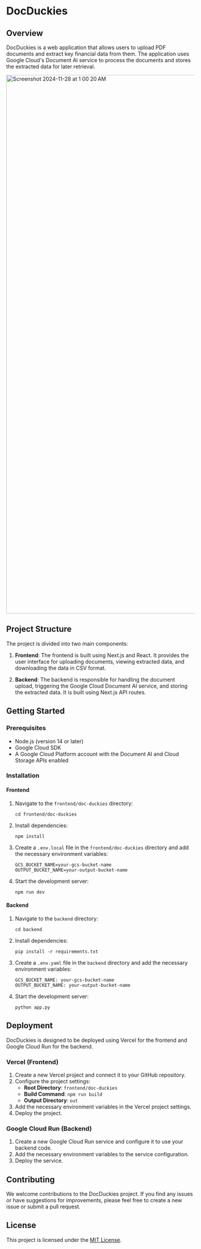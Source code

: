 # DocDuckies

## Overview

DocDuckies is a web application that allows users to upload PDF documents and extract key financial data from them. The application uses Google Cloud's Document AI service to process the documents and stores the extracted data for later retrieval.

<img width="1440" alt="Screenshot 2024-11-28 at 1 00 20 AM" src="https://github.com/user-attachments/assets/05d0b838-865b-41a6-885b-e4e5cc7d0e24">

## Project Structure

The project is divided into two main components:

1. **Frontend**: The frontend is built using Next.js and React. It provides the user interface for uploading documents, viewing extracted data, and downloading the data in CSV format.

2. **Backend**: The backend is responsible for handling the document upload, triggering the Google Cloud Document AI service, and storing the extracted data. It is built using Next.js API routes.

## Getting Started

### Prerequisites

- Node.js (version 14 or later)
- Google Cloud SDK
- A Google Cloud Platform account with the Document AI and Cloud Storage APIs enabled

### Installation

#### Frontend

1. Navigate to the `frontend/doc-duckies` directory:
   ```
   cd frontend/doc-duckies
   ```
2. Install dependencies:
   ```
   npm install
   ```
3. Create a `.env.local` file in the `frontend/doc-duckies` directory and add the necessary environment variables:
   ```
   GCS_BUCKET_NAME=your-gcs-bucket-name
   OUTPUT_BUCKET_NAME=your-output-bucket-name
   ```
4. Start the development server:
   ```
   npm run dev
   ```

#### Backend

1. Navigate to the `backend` directory:
   ```
   cd backend
   ```
2. Install dependencies:
   ```
   pip install -r requirements.txt
   ```
3. Create a `.env.yaml` file in the `backend` directory and add the necessary environment variables:
   ```
   GCS_BUCKET_NAME: your-gcs-bucket-name
   OUTPUT_BUCKET_NAME: your-output-bucket-name
   ```
4. Start the development server:
   ```
   python app.py
   ```

## Deployment

DocDuckies is designed to be deployed using Vercel for the frontend and Google Cloud Run for the backend.

### Vercel (Frontend)

1. Create a new Vercel project and connect it to your GitHub repository.
2. Configure the project settings:
   - **Root Directory**: `frontend/doc-duckies`
   - **Build Command**: `npm run build`
   - **Output Directory**: `out`
3. Add the necessary environment variables in the Vercel project settings.
4. Deploy the project.

### Google Cloud Run (Backend)

1. Create a new Google Cloud Run service and configure it to use your backend code.
2. Add the necessary environment variables to the service configuration.
3. Deploy the service.

## Contributing

We welcome contributions to the DocDuckies project. If you find any issues or have suggestions for improvements, please feel free to create a new issue or submit a pull request.

## License

This project is licensed under the [MIT License](LICENSE).
